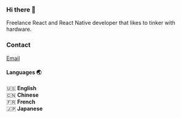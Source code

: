### Hi there 👋

Freelance React and React Native developer that likes to tinker with hardware.

### Contact
[Email](mailto:yefen@hotmail.fr)
 
#### Languages :earth_asia:
:us: __English__  
:cn: __Chinese__  
:fr: __French__  
:jp: __Japanese__  
